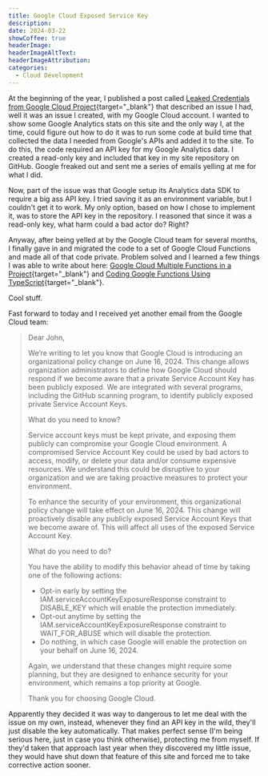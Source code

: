 ```yaml
---
title: Google Cloud Exposed Service Key
description: 
date: 2024-03-22
showCoffee: true
headerImage: 
headerImageAltText: 
headerImageAttribution: 
categories:
  - Cloud Development
---
```


At the beginning of the year, I published a post  called [Leaked Credentials from Google Cloud Project](/posts/2024/google-cloud-support-notice/){target="_blank"} that described an issue I had, well it was an issue I created, with my Google Cloud account. I wanted to show some Google Analytics stats on this site and the only way I, at the time, could figure out how to do it was to run some code at build time that collected the data I needed from Google's APIs and added it to the site. To do this, the code required an API key for my Google Analytics data. I created a read-only key and included that key in my site repository on GitHub. Google freaked out and sent me a series of emails yelling at me for what I did.

Now, part of the issue was that Google setup its Analytics data SDK to require a big ass API key. I tried saving it as an environment variable, but I couldn't get it to work. My only option, based on how I chose to implement it, was to store the API key in the repository. I reasoned that since it was a read-only key, what harm could a bad actor do?  Right?

Anyway, after being yelled at by the Google Cloud team for several months, I finally gave in and migrated the code to a set of Google Cloud Functions and made all of that code private. Problem solved and I learned a few things I was able to write about here: [Google Cloud Multiple Functions in a Project](/posts/2024/google-cloud-multiple-functions/){target="_blank"} and [Coding Google Functions Using TypeScript](/posts/2024/google-cloud-functions-typescript/){target="_blank"}.

Cool stuff.

Fast forward to today and I received yet another email from the Google Cloud team:

> Dear John,
>
>We’re writing to let you know that Google Cloud is introducing an organizational policy change on June 16, 2024. This change allows organization administrators to define how Google Cloud should respond if we become aware that a private Service Account Key has been publicly exposed. We are integrated with several programs, including the GitHub scanning program, to identify publicly exposed private Service Account Keys.
>
>What do you need to know?
>
>Service account keys must be kept private, and exposing them publicly can compromise your Google Cloud environment. A compromised Service Account Key could be used by bad actors to access, modify, or delete your data and/or consume expensive resources. We understand this could be disruptive to your organization and we are taking proactive measures to protect your environment.
>
>To enhance the security of your environment, this organizational policy change will take effect on June 16, 2024. This change will proactively disable any publicly exposed Service Account Keys that we become aware of. This will affect all uses of the exposed Service Account Key.
>
>What do you need to do?
>
>You have the ability to modify this behavior ahead of time by taking one of the following actions:
> - Opt-in early by setting the IAM.serviceAccountKeyExposureResponse constraint to DISABLE_KEY which will enable the protection immediately.
> - Opt-out anytime by setting the IAM.serviceAccountKeyExposureResponse constraint to WAIT_FOR_ABUSE which will disable the protection.
> - Do nothing, in which case Google will enable the protection on your behalf on June 16, 2024.
>
>Again, we understand that these changes might require some planning, but they are designed to enhance security for your environment, which remains a top priority at Google.
>
>Thank you for choosing Google Cloud.

Apparently they decided it was way to dangerous to let me deal with the issue on my own, instead, whenever they find an API key in the wild, they'll just disable the key automatically. That makes perfect sense (I'm being serious here, just in case you think otherwise), protecting me from myself. If they'd taken that approach last year when they discovered my little issue, they would have shut down that feature of this site and forced me to take corrective action sooner. 
